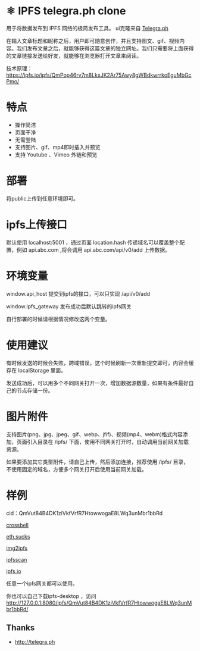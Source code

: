 
# ⚛ IPFS telegra.ph clone

用于将数据发布到 IPFS 网络的极简发布工具。
ui克隆来自 [Telegra.ph](http://telegra.ph)

在输入文章标题和昵称之后，用户即可随意创作，并且支持图文、gif、视频内容。我们发布文章之后，就能够获得这篇文章的独立网址。我们只需要将上面获得的文章链接发送给好友，就能够在浏览器打开文章来阅读。

技术原理：https://ipfs.io/ipfs/QmPop46rv7m8LkxJK2Ar75Awy8gWBdkwrrkoEguMbGcPmo/

# 特点
* 操作简洁
* 页面干净
* 无需登陆
* 支持图片、gif、mp4即时插入并预览
* 支持 Youtube 、Vimeo 外链和预览

# 部署 

将public上传到任意环境即可。

# ipfs上传接口

默认使用 localhost:5001 ，通过页面 location.hash 传递域名可以覆盖整个配置，例如 api.abc.com ,将会调用 api.abc.com/api/v0/add 上传数据。

# 环境变量

window.api_host 提交到ipfs的接口，可以只实现 /api/v0/add 

window.ipfs_gateway 发布成功后默认跳转的ipfs网关

自行部署的时候请根据情况修改这两个变量。

# 使用建议

有时候发送的时候会失败，跨域错误，这个时候刷新一次重新提交即可，内容会缓存在 localStorage 里面。

发送成功后，可以用多个不同网关打开一次，增加数据源数量，如果有条件最好自己的节点存储一份。

# 图片附件

支持图片(png、jpg、jpeg、gif、webp、jfif)、视频(mp4、webm)格式内容添加，页面引入目录在 /ipfs/ 下面，使用不同网关打开时，自动调用当前网关加载资源。

如果要添加其它类型附件，请自己上传，然后添加连接，推荐使用 /ipfs/ 目录，不使用固定的域名，方便多个网关打开后使用当前网关加载。

# 样例

cid：QmVut84B4DK1ziVkfVrfR7HtowwogaE8LWq3unMbr1bbRd

[crossbell](https://ipfs.crossbell.io/ipfs/QmVut84B4DK1ziVkfVrfR7HtowwogaE8LWq3unMbr1bbRd/#cdn.ipfsscan.io)

[eth.sucks](https://eth.sucks/ipfs/QmVut84B4DK1ziVkfVrfR7HtowwogaE8LWq3unMbr1bbRd/#cdn.ipfsscan.io)

[img2ipfs](https://gateway.img2ipfs.com/ipfs/QmVut84B4DK1ziVkfVrfR7HtowwogaE8LWq3unMbr1bbRd/#cdn.ipfsscan.io)

[ipfsscan](https://gateway.ipfsscan.com/ipfs/QmVut84B4DK1ziVkfVrfR7HtowwogaE8LWq3unMbr1bbRd/#cdn.ipfsscan.io)

[ipfs.io](https://ipfs.io/ipfs/QmVut84B4DK1ziVkfVrfR7HtowwogaE8LWq3unMbr1bbRd/#cdn.ipfsscan.io)

任意一个ipfs网关都可以使用。

你也可以自己下载ipfs-desktop ，访问 http://127.0.0.1:8080/ipfs/QmVut84B4DK1ziVkfVrfR7HtowwogaE8LWq3unMbr1bbRd/

## Thanks
 * http://telegra.ph
